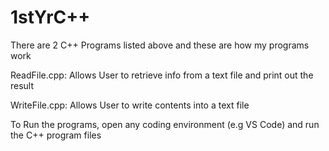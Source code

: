 # 1stYrC++
There are 2 C++ Programs listed above and these are how my programs work

ReadFile.cpp:
Allows User to retrieve info from a text file and print out the result

WriteFile.cpp:
Allows User to write contents into a text file

To Run the programs, open any coding environment (e.g VS Code) and run the C++ program files
